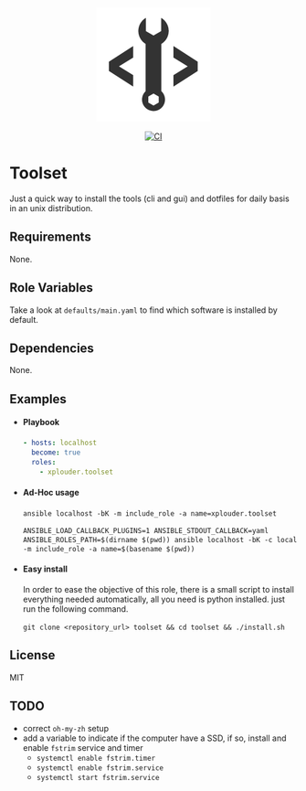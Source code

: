<p align="center">
  <img src=".github/logo.png">
</p>

<p align="center">
  <a href="https://github.com/Xplouder/Toolset/actions"><img alt="CI" src="https://github.com/Xplouder/Toolset/workflows/CI/badge.svg"></a>
</p>

Toolset
=========

Just a quick way to install the tools (cli and gui) and dotfiles for daily basis in an unix distribution.

Requirements
------------

None.

Role Variables
--------------

Take a look at `defaults/main.yaml` to find which software is installed by default.

Dependencies
------------

None.

Examples
----------------

- #### Playbook

    ```yaml
    - hosts: localhost
      become: true
      roles:
        - xplouder.toolset
    ```

- #### Ad-Hoc usage

  `ansible localhost -bK -m include_role -a name=xplouder.toolset`

  ```
  ANSIBLE_LOAD_CALLBACK_PLUGINS=1 ANSIBLE_STDOUT_CALLBACK=yaml ANSIBLE_ROLES_PATH=$(dirname $(pwd)) ansible localhost -bK -c local -m include_role -a name=$(basename $(pwd))
  ```

- #### Easy install

  In order to ease the objective of this role, there is a small script to install everything needed automatically, all
  you need is python installed. just run the following command.

  `git clone <repository_url> toolset && cd toolset && ./install.sh`

License
-------

MIT

TODO
-------

- correct `oh-my-zh` setup
- add a variable to indicate if the computer have a SSD, if so, install and enable `fstrim` service and timer
    - `systemctl enable fstrim.timer`
    - `systemctl enable fstrim.service`
    - `systemctl start fstrim.service`
